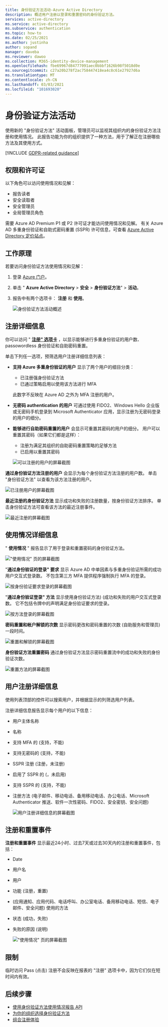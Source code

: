 ```yaml
---
title: 身份验证方法活动-Azure Active Directory
description: 概述用户注册以登录和重置密码的身份验证方法。
services: active-directory
ms.service: active-directory
ms.subservice: authentication
ms.topic: how-to
ms.date: 02/25/2021
ms.author: justinha
author: sopand
manager: daveba
ms.reviewer: dawoo
ms.collection: M365-identity-device-management
ms.openlocfilehash: fbe69967d84777091aec0bbbf1626b98f5018d0e
ms.sourcegitcommit: c27a20b278f2ac758447418ea4c8c61e27927d6a
ms.translationtype: MT
ms.contentlocale: zh-CN
ms.lasthandoff: 03/03/2021
ms.locfileid: "101693020"
---
```

# <a name="authentication-methods-activity"></a>身份验证方法活动 

使用新的 "身份验证方法" 活动面板，管理员可以监视其组织内的身份验证方法注册和使用情况。 此报告功能为你的组织提供了一种方法，用于了解正在注册哪些方法及其使用方式。

[!INCLUDE [GDPR-related guidance](../../../includes/gdpr-dsr-and-stp-note.md)]

## <a name="permissions-and-licenses"></a>权限和许可证

以下角色可以访问使用情况和见解：

- 报告读者
- 安全读取者
- 安全管理员
- 全局管理员角色

 需要 Azure AD Premium P1 或 P2 许可证才能访问使用情况和见解。 有关 Azure AD 多重身份验证和自助式密码重置 (SSPR) 许可信息，可查看 [Azure Active Directory 定价站点](https://azure.microsoft.com/pricing/details/active-directory/)。

## <a name="how-it-works"></a>工作原理

若要访问身份验证方法使用情况和见解：

1. 登录 [Azure 门户](https://portal.azure.com)。
1. 单击 " **Azure Active Directory**  >  **安全**  >  **身份验证方法**"  >  **活动**。
1. 报告中有两个选项卡： **注册** 和 **使用**。

   ![身份验证方法活动概述](media/how-to-authentication-methods-usage-insights/registration-usage-tabs.png)

## <a name="registration-details"></a>注册详细信息

你可以访问 " [**注册" 选项卡**](https://portal.azure.com/#blade/Microsoft_AAD_IAM/AuthMethodsOverviewBlade) ，以显示能够进行多重身份验证的用户数、passowordless 身份验证和自助密码重置。 

单击下列任一选项，预筛选用户注册详细信息列表：

- **支持 Azure 多重身份验证的用户** 显示了两个用户的细目分类：
  - 已注册强身份验证方法 
  - 已通过策略启用以使用该方法进行 MFA 
  
  此数字不反映在 Azure AD 之外为 MFA 注册的用户。 
- **无密码 authentication 的用户** 可通过使用 FIDO2、Windows Hello 企业版或无密码手机登录到 Microsoft Authenticator 应用，显示注册为无密码登录的用户的细分。 
- **能够进行自助密码重置的用户** 会显示可重置其密码的用户的细分。 用户可以重置其密码（如果它们都是这样）：
  - 注册为满足其组织的自助密码重置策略的足够方法 
  - 已启用以重置其密码 

  ![可以注册的用户的屏幕截图](media/how-to-authentication-methods-usage-insights/users-capable.png)

**通过身份验证方法注册的用户** 会显示为每个身份验证方法注册的用户数。 单击 "身份验证方法" 以查看为该方法注册的用户。

![已注册用户的屏幕截图](media/how-to-authentication-methods-usage-insights/users-registered.png)

**最近注册的身份验证方法** 显示成功和失败的注册数量，按身份验证方法排序。 单击身份验证方法可查看该方法的最近注册事件。

![最近注册的屏幕截图](media/how-to-authentication-methods-usage-insights/recently-registered.png)

## <a name="usage-details"></a>使用情况详细信息

" **使用情况** " 报告显示了用于登录和重置密码的身份验证方法。

!["使用情况" 页的屏幕截图](media/how-to-authentication-methods-usage-insights/usage-page.png)

"**通过身份验证的登录" 要求** 显示 Azure AD 中单因素与多重身份验证所需的成功用户交互式登录数。 不包含第三方 MFA 提供程序强制执行 MFA 的登录。

![按身份验证要求登录的屏幕截图](media/how-to-authentication-methods-usage-insights/sign-ins-protected.png)

"**通过身份验证登录" 方法** 显示使用身份验证方法)  (成功和失败的用户交互式登录数。 它不包括令牌中的声明满足身份验证要求的登录。

![按方法登录的屏幕截图](media/how-to-authentication-methods-usage-insights/sign-ins-by-method.png)

**密码重置和帐户解锁的次数** 显示密码更改和密码重置的次数 (自助服务和管理员) 一段时间。

![重置和解锁的屏幕截图](media/how-to-authentication-methods-usage-insights/password-changes.png)

**身份验证方法重置密码** 通过身份验证方法显示密码重置流中的成功和失败的身份验证次数。

![重置方法的屏幕截图](media/how-to-authentication-methods-usage-insights/resets-by-method.png)

## <a name="user-registration-details"></a>用户注册详细信息 

使用列表顶部的控件可以搜索用户，并根据显示的列筛选用户列表。

注册详细信息报告显示每个用户的以下信息：

- 用户主体名称
- 名称
- 支持 MFA 的 (支持，不能) 
- 支持无密码的 (支持，不能) 
- SSPR 注册 (注册，未注册) 
- 启用了 SSPR 的 (，未启用) 
- 支持 SSPR 的 (支持，不能)  
- 注册方法 (电子邮件、移动电话、备用移动电话、办公电话、Microsoft Authenticator 推送、软件一次性密码、FIDO2、安全密钥、安全问题) 

  ![用户注册详细信息的屏幕截图](media/how-to-authentication-methods-usage-insights/registration-details.png)

## <a name="registration-and-reset-events"></a>注册和重置事件 

**注册和重置事件** 显示最近24小时、过去7天或过去30天内的注册和重置事件，包括：

- Date
- 用户名
- 用户 
- 功能 (注册，重置) 
-  (应用通知、应用代码、电话呼叫、办公室电话、备用移动电话、短信、电子邮件、安全问题) 使用的方法
- 状态 (成功，失败) 
- 失败的原因 (说明) 

  !["使用情况" 页的屏幕截图](media/how-to-authentication-methods-usage-insights/registration-and-reset-logs.png)

## <a name="limitations"></a>限制

临时访问 Pass (点击) 注册不会反映在报表的 "注册" 选项卡中，因为它们仅在短时间内有效。

## <a name="next-steps"></a>后续步骤

- [使用身份验证方法使用情况报告 API](/graph/api/resources/authenticationmethods-usage-insights-overview?view=graph-rest-beta)
- [为你的组织选择身份验证方法](concept-authentication-methods.md)
- [组合注册体验](concept-registration-mfa-sspr-combined.md)
